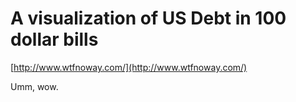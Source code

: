 <!--
id: 7896774575
link: http://tumblr.atmos.org/post/7896774575/a-visualization-of-us-debt-in-100-dollar-bills
slug: a-visualization-of-us-debt-in-100-dollar-bills
date: Thu Jul 21 2011 13:25:43 GMT-0700 (PDT)
publish: 2011-07-021
tags: 
title: A visualization of US Debt in 100 dollar bills
-->


A visualization of US Debt in 100 dollar bills
==============================================

[http://www.wtfnoway.com/](http://www.wtfnoway.com/)

Umm, wow.

